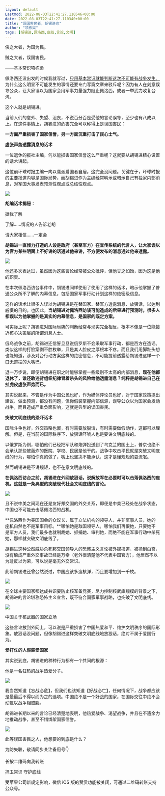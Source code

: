 ```yaml
---
layout: default
Lastmod: 2022-08-03T22:41:27.110546+00:00
date: 2022-08-03T22:41:27.110340+00:00
title: "误国害民者，胡锡进也"
author: "项栋梁"
tags: [胡锡进,佩洛西,底线,言论,文明]
---
```


侠之大者，为国为民。

贼之大者，误国害民。  

——基本常识项栋梁

佩洛西还没出发的时候我就写过，[只用基本常识就能判断这次不可能有战争发生。](http://mp.weixin.qq.com/s?__biz=MzI0NTAzOTI1Nw==&mid=2650096544&idx=1&sn=737f2b72dcc7e3fe333f37befb26f3db&chksm=f1554a56c622c340d711655ad35a8fbfee7dc2560f2e2bbcc6d69117392a009206ee4e8526e9&scene=21#wechat_redirect)为什么这么明显不可能发生的事情还要专门写篇文章来驳斥呢？因为有人在刻意误导公众，让大家误以为国家会用军事力量强力阻止佩洛西，或者一举武力收复台湾。

这个人就是胡锡进。

当前人们的意外、失望、沮丧，不说百分百是受他的言论误导，至少也有八成以上。在这件事情上，胡锡进的危害完全可以称得上是误国害民：

**一方面严重损害了国家信誉，另一方面沉重打击了民心士气。**

**虚张声势透露消息的话术**

一位退休的报社主编，何以能损害国家信誉这么严重呢？这就要从胡锡进精心设置的话术讲起。

这位前环球时报主编一向以鹰派爱国者自居，这完全没问题。关键在于，环球时报的主要报道内容是国际局势，而胡锡进作为主编经常明示或暗示自己有独家内部消息，对军国大事发表预测性观点或总结性观点。

![](https://images.weserv.nl/?url=https%3A//mmbiz.qpic.cn/mmbiz_jpg/TP65WXCia4CISEnry6zUiaic4xdDo60mxE7IbibSEElEOUiaC4UlMqVeGZCt8B8CUjGbmSXb3mpZfXzg8KLCiceAn6XQ/640%3Fwx_fmt%3Djpeg)

**胡编话术揭秘：**

据我了解

了解……情况的人告诉老胡

请大家相信……一定会

**胡锡进一直倾力打造的人设是政府（甚至军方）在宣传系统的代言人，让大家误以为官方某些明面上不好讲的话通过他来讲，不方便发布的消息通过他来透露。**

![](https://images.weserv.nl/?url=https%3A//mmbiz.qpic.cn/mmbiz_jpg/TP65WXCia4CISEnry6zUiaic4xdDo60mxE7KlPsiafIfyJtbEaAFn3XDBibhGM7z48K8b6u5ayIvgOeSHoJ3GTxZmWA/640%3Fwx_fmt%3Djpeg)

他还多次表达过，虽然因为这些言论经常被公众批评，但他甘之如饴，因为这是他的职责。

在本次佩洛西访台事件中，胡锡进同样使用了使用了这样的话术，暗示他掌握了普通公众所不了解的内幕信息，包括国家军事行动计划这样的绝密级信息。

这样的话术让很多人误以为胡锡进是在替国家、替军方透露消息、放狠话，以达到威慑的目的。也因此，**当胡锡进对佩洛西访谈可能造成的后果进行预测时，很多人都误以为他掌握的是真实的内幕信息，是国家的既定方案。**

可实际上呢？胡锡进对国际局势的判断经常与现实完全相反，根本不像是一位能接近核心决策层的所谓消息人士。

俄乌战争之前，胡锡进还信誓旦旦说俄罗斯不会采取军事行动，都是西方在造谣。类似这样的打脸案例不胜枚举，只是其人脸皮之厚根本不疼。而且我们用脚趾头想也能知道，涉及对台行动方案这样的绝密信息，不可能提前透露给胡锡进这样一个口无遮拦的大嘴巴。

退一万步说，即便胡锡进在职之时能够掌握一些级别不太高的内部消息，**现在他都退休了，谁还敢违背组织纪律冒着杀头的风险给他透露消息？纯粹是胡锡进自己在扯虎皮虚张声势而已。**

其实说起来，不管是作为中国公民也好，作为媒体评论员也好，对于国家政策提出建议、做出预测，都没有问题，但你假装掌握内部信源，误导公众以为国家会发动战争，而且造成严重负面影响，这就是典型的误国害民。

**突破文明底线的恐吓话术**

国际斗争也好，外交策略也罢，有时需要放狠话，有时需要做假动作，这都可以理解。但是，在当前的国际秩序下，放狠话吓唬人也是要讲文明底线的。

以俄罗斯为例，哪怕他们已经把军队和炮弹投送到了乌克兰的国土上，普京也绝不会承认那些被轰炸的医院、学校、民居是他干的。战争中攻击平民就是突破文明底线的行为，哪怕你真的做了，嘴上也坚决不能承认，这才是懂规矩的耍流氓。

然而胡锡进是不讲规矩，也不在意文明底线的。

**在佩洛西访台之前，胡锡进在外网放狠话，说解放军在必要时可以击落佩洛西的座机。这就是一条典型的突破现代社会文明底线的言论。**

![](https://images.weserv.nl/?url=https%3A//mmbiz.qpic.cn/mmbiz_jpg/TP65WXCia4CISEnry6zUiaic4xdDo60mxE7qGiazQYCiah0pZeaffiaseHoYGshYzVzxJmHvY5hrqTl8d6SjPYxgOAsw/640%3Fwx_fmt%3Djpeg)

且不说中美之间现在还是友好邦交国的外交关系，即便是中美已经处在战争状态，中国也不可能去击落佩洛西的战机。

**佩洛西作为美国国会的众议长，属于立法机构的领导人，并非军事人员，她的座机自然也不是军事目标。**哪怕她是敌国领导人，哪怕我们再恨她，只要她不是军方人员，我们最多也就制裁她、抓捕她、审判她，而绝不能在军事行动中杀死她，那样就突破文明底线了。

胡锡进这种公然威胁杀死邦交国领导人的恐怖主义言论被外媒报道，被捅到白宫，没有酿成严重外交事故已经是万幸（老外很清楚他不代表中国官方），他居然不以为耻反以为荣，可以说是毫无外交常识。

此前胡锡进还曾公然说过，中国应该多造核弹，而且要增加到一千枚。

![](https://images.weserv.nl/?url=https%3A//mmbiz.qpic.cn/mmbiz_jpg/TP65WXCia4CISEnry6zUiaic4xdDo60mxE73qHvYM6QoSUpV2KYcwQicy05fKqs9wwHRicWBRqY0MUTBQJL1Wctsv7g/640%3Fwx_fmt%3Djpeg)

在全球主要国家都达成共识要防止核军备竞赛，尽力控制核武库规模的背景之下，胡锡进的言论堪称恐怖主义宣言，既不符合国家军事战略，也突破了文明底线。

![](https://images.weserv.nl/?url=https%3A//mmbiz.qpic.cn/mmbiz_png/TP65WXCia4CISEnry6zUiaic4xdDo60mxE77Wl4CuJBnzITyYSVpibEANeJl7h6ibkys9aCO9AYoKAshtHBvOXTFNRg/640%3Fwx_fmt%3Dpng)

中国关于核武器的国家立场

这些言论放到外网上，可以说是严重损害了中国热爱和平、维护文明秩序的国际形象。放狠话没问题，但像胡锡进这样突破文明底线地放狠话，绝对不属于爱国行为。

**爱打仗的人假装爱国家**

其实说到底，胡锡进的种种行为都有一个共同的根源：

他是一名狂热的战争热爱分子。

![](https://images.weserv.nl/?url=https%3A//mmbiz.qpic.cn/mmbiz_jpg/TP65WXCia4CISEnry6zUiaic4xdDo60mxE7udbeibg6djIyibchLybMHRbDoibnXYgU5Qy0qeFC5U9icpf7SahlpibRTCw/640%3Fwx_fmt%3Djpeg)

我当然知道【忘战必危】，但我们也该知道【好战必亡】，任何情况下，战争都应该是最最后不得以而为之的选项。中国绝不是一个好战的国家，在国际交往中绝不会动辄以战争相威胁。

胡锡进长期以来的言论已经清楚地表明，他热爱战争、渴望战争，并且在不遗余力地推动战争，甚至不惜绑架国家信誉。

![](https://images.weserv.nl/?url=https%3A//mmbiz.qpic.cn/mmbiz_jpg/TP65WXCia4CISEnry6zUiaic4xdDo60mxE7UDo5ZPBWI0bsESetmrSr0yJhOia9w2P7aBux7JVuTBHHYBkSDjQoeyw/640%3Fwx_fmt%3Djpeg)

此等误国害民之人，他想要的到底是什么？

为防失联，敬请同步关注备用号👇

长按二维码向我转账

捍卫常识 守护底线

受苹果公司新规定影响，微信 iOS 版的赞赏功能被关闭，可通过二维码转账支持公众号。

